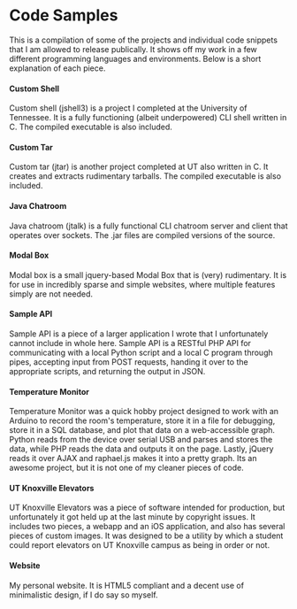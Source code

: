 # Code Samples
This is a compilation of some of the projects and individual code snippets that I am allowed to release publically. It shows off my work in a few different programming languages and environments.  Below is a short explanation of each piece.

#### Custom Shell
Custom shell (jshell3) is a project I completed at the University of Tennessee.  It is a fully functioning (albeit underpowered) CLI shell written in C.  The compiled executable is also included.
#### Custom Tar
Custom tar (jtar) is another project completed at UT also written in C.  It creates and extracts rudimentary tarballs.  The compiled executable is also included.
#### Java Chatroom
Java chatroom (jtalk) is a fully functional CLI chatroom server and client that operates over sockets.  The .jar files are compiled versions of the source.
#### Modal Box
Modal box is a small jquery-based Modal Box that is (very) rudimentary.  It is for use in incredibly sparse and simple websites, where multiple features simply are not needed.
#### Sample API
Sample API is a piece of a larger application I wrote that I unfortunately cannot include in whole here.  Sample API is a RESTful PHP API for communicating with a local Python script and a local C program through pipes, accepting input from POST requests, handing it over to the appropriate scripts, and returning the output in JSON.
#### Temperature Monitor
Temperature Monitor was a quick hobby project designed to work with an Arduino to record the room's temperature, store it in a file for debugging, store it in a SQL database, and plot that data on a web-accessible graph.  Python reads from the device over serial USB and parses and stores the data, while PHP reads the data and outputs it on the page.  Lastly, jQuery reads it over AJAX and raphael.js makes it into a pretty graph.  Its an awesome project, but it is not one of my cleaner
pieces of code.
#### UT Knoxville Elevators
UT Knoxville Elevators was a piece of software intended for production, but unfortunately it got held up at the last minute by copyright issues.  It includes two pieces, a webapp and an iOS application, and also has several pieces of custom images.  It was designed to be a utility by which a student could report elevators on UT Knoxville campus as being in order or not.
#### Website
My personal website.  It is HTML5 compliant and a decent use of minimalistic design, if I do say so myself.

